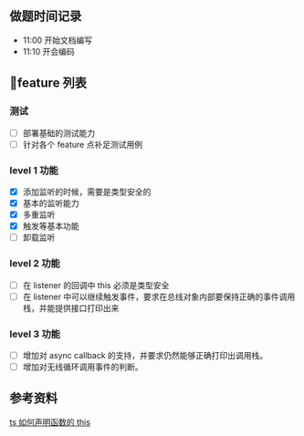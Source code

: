 ## 做题时间记录

- 11:00 开始文档编写
- 11:10 开会编码

## feature 列表

### 测试

- [ ] 部署基础的测试能力
- [ ] 针对各个 feature 点补足测试用例

### level 1 功能

- [x] 添加监听的时候，需要是类型安全的
- [x] 基本的监听能力
- [x] 多重监听
- [x] 触发等基本功能
- [ ] 卸载监听

### level 2 功能

- [ ] 在 listener 的回调中 this 必须是类型安全
- [ ] 在 listener 中可以继续触发事件，要求在总线对象内部要保持正确的事件调用栈，并能提供接口打印出来

### level 3 功能

- [ ] 增加对 async callback 的支持，并要求仍然能够正确打印出调用栈。
- [ ] 增加对无线循环调用事件的判断。

## 参考资料

[ts 如何声明函数的 this](https://www.typescriptlang.org/docs/handbook/2/functions.html#declaring-this-in-a-function)
